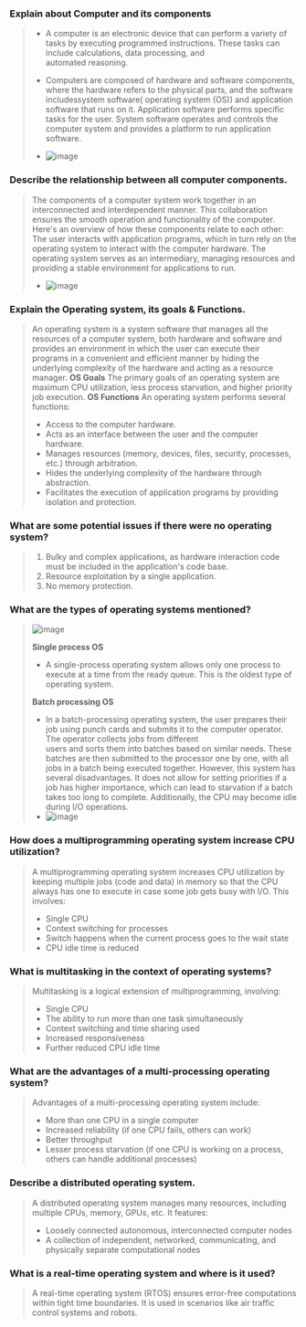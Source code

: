 

### Explain about Computer and its components 
> - A computer is an electronic device that can perform a variety of tasks by executing programmed instructions. These tasks can include calculations, data processing, and  
> automated reasoning.
> - Computers are composed of hardware and software components, where the hardware refers to the physical parts, and the software includessystem software( operating system (OS))  and application software that runs on it.
> Application software performs specific tasks for the user.
> System software operates and controls the computer system and provides a platform to run application software.
>
>  - ![image](https://github.com/user-attachments/assets/1f664c92-843c-417f-bd81-9cac50091729)

### Describe the relationship between all computer components.
>The components of a computer system work together in an interconnected and interdependent manner. This collaboration ensures the smooth operation and functionality of the computer. Here's an overview of how these components relate to each other:
> The user interacts with application programs, which in turn rely on the operating system to interact with the computer hardware. The operating system serves as an intermediary, managing resources and providing a stable environment for applications to run.
>
> - ![image](https://github.com/user-attachments/assets/376bf0ea-dde3-4441-8456-a332c0e063c5)


### Explain the Operating system, its goals & Functions.
> An operating system is a system software that manages all the resources of a computer system, both hardware and software and provides an environment in which the user can execute their programs in a convenient and efficient manner by hiding the underlying complexity of the hardware and acting as a resource manager.
> **OS Goals**
> The primary goals of an operating system are maximum CPU utilization, less process starvation, and higher priority job execution.
> **OS Functions**
> An operating system performs several functions:
> - Access to the computer hardware.
> - Acts as an interface between the user and the computer hardware.
> - Manages resources (memory, devices, files, security, processes, etc.) through arbitration.
> - Hides the underlying complexity of the hardware through abstraction.
> - Facilitates the execution of application programs by providing isolation and protection.

### What are some potential issues if there were no operating system?
> 1. Bulky and complex applications, as hardware interaction code must be included in the application's code base.
> 2. Resource exploitation by a single application.
> 3. No memory protection.

### What are the types of operating systems mentioned?
>
>![image](https://github.com/user-attachments/assets/04d9d076-e1f7-40aa-86f8-eb414f781b44)
>
> **Single process OS**
> - A single-process operating system allows only one process to execute at a time from the ready queue. This is the oldest type of operating system.
>
> **Batch processing OS**
>- In a batch-processing operating system, the user prepares their job using punch cards and submits it to the computer operator. The operator collects jobs from different  
users and sorts them into batches based on similar needs. These batches are then submitted to the processor one by one, with all jobs in a batch being executed together.  However, this system has several disadvantages. It does not allow for setting priorities if a job has higher importance, which can lead to starvation if a batch takes too long to complete. Additionally, the CPU may become idle during I/O operations.
> - ![image](https://github.com/user-attachments/assets/e27d73a9-7f67-4b6c-b4f0-5fe8af2b8ac9)



### How does a multiprogramming operating system increase CPU utilization?

> A multiprogramming operating system increases CPU utilization by keeping multiple jobs (code and data) in memory so that the CPU always has one to execute in case some job gets busy with I/O. This involves:
> - Single CPU
> - Context switching for processes
> - Switch happens when the current process goes to the wait state
> - CPU idle time is reduced

### What is multitasking in the context of operating systems?

> Multitasking is a logical extension of multiprogramming, involving:
> - Single CPU
> - The ability to run more than one task simultaneously
> - Context switching and time sharing used
> - Increased responsiveness
> - Further reduced CPU idle time

### What are the advantages of a multi-processing operating system?

> Advantages of a multi-processing operating system include:
> - More than one CPU in a single computer
> - Increased reliability (if one CPU fails, others can work)
> - Better throughput
> - Lesser process starvation (if one CPU is working on a process, others can handle additional processes)

### Describe a distributed operating system.

> A distributed operating system manages many resources, including multiple CPUs, memory, GPUs, etc. It features:
> - Loosely connected autonomous, interconnected computer nodes
> - A collection of independent, networked, communicating, and physically separate computational nodes

### What is a real-time operating system and where is it used?

> A real-time operating system (RTOS) ensures error-free computations within tight time boundaries. It is used in scenarios like air traffic control systems and robots.

